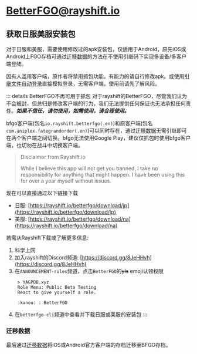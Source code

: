 # BetterFGO@rayshift.io


## 获取日服美服安装包
对于日服和美服，需要使用修改过的apk安装包，仅适用于Android，原先iOS或Android上FGO存档可通过[迁移数据](./transfer_data.md)的方法在不使用引继码下实现多设备/多客户端登陆。

因有人滥用客户端，原作者将禁用抓包功能。有能力的请自行修改apk。或使用[引继文件自动登录](./auto_login.md)直接模拟登录，无需客户端，使用前请先了解风险。

::: details BetterFGO不再可用于抓包
对于rayshift的BetterFGO，尽管我们认为不会被封，但总归是修改客户端的行为，我们无法提供任何保证也无法承担任何责任。_**如果不信任，请勿使用，如需使用，请合理使用。**_

bfgo客户端(包名`io.rayshift.betterfgo(.en)`)和原客户端(包名`com.aniplex.fategrandorder(.en)`)可以同时存在，通过[迁移数据](./transfer_data.md)无需引继即可在两个客户端之间切换。bfgo无法使用Google Play，建议仅抓包时使用bfgo客户端，也切勿在战斗中切换客户端。

> Disclaimer from Rayshift.io
> 
> While I believe this app will not get you banned, I take no responsibility for anything that might happen. I have been using this for over a year myself without issues.

现在可以直接通过以下链接下载
- 日服: [https://rayshift.io/betterfgo/download/jp](https://rayshift.io/betterfgo/download/jp)
- 美服: [https://rayshift.io/betterfgo/download/na](https://rayshift.io/betterfgo/download/na)

若需从Rayshift下载或了解更多信息:
1. 科学上网
2. 加入rayshift的Discord频道: [https://discord.gg/8JeHHvh](https://discord.gg/8JeHHvh)
3. 在`ANNOUNCEMENT-roles`频道，点击`BetterFGO`的~~yls~~ emoji认领权限
   ```:no-line-numbers
    > YAGPDB.xyz
    Role Menu: Public Beta Testing
    React to give yourself a role.

    :kanou: : BetterFGO 
   ```
4. 在`betterfgo-cli`频道中查看并下载日服或美服的安装包
:::

### 迁移数据

最后通过[迁移数据](./transfer_data.md)将iOS或Android官方客户端的存档迁移至BFGO存档。
